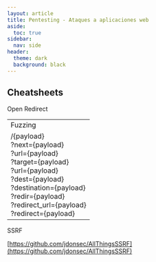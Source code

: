 ```yaml
---
layout: article
title: Pentesting - Ataques a aplicaciones web
aside:
  toc: true
sidebar:
  nav: side
header:
  theme: dark
  background: black
---
```


<h2><b>Cheatsheets</b></h2>
<div class="grid">
  <div class="cell cell--20 cell--lg-20 content" id="custom-table-header">Open Redirect</div>
</div>

<table class="table-full">
<tr>
<td class="td-red">Fuzzing</td>
</tr>
<tr>
<td>/{payload}<br>
?next={payload}<br>
?url={payload}<br>
?target={payload}<br>
?url={payload}<br>
?dest={payload}<br>
?destination={payload}<br>
?redir={payload}<br>
?redirect_url={payload}<br>
?redirect={payload}
</td>
</tr>
</table>

<div class="grid">
  <div class="cell cell--20 cell--lg-20 content" id="custom-table-header">SSRF</div>
</div>

[https://github.com/jdonsec/AllThingsSSRF](https://github.com/jdonsec/AllThingsSSRF)

